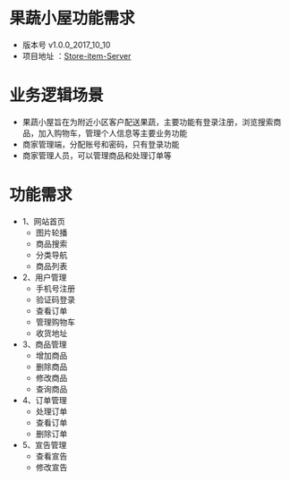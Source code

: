 <h1>果蔬小屋功能需求</h1>
<ul>
<li>版本号 v1.0.0_2017_10_10</li>
<li>项目地址 ：<a href="https://github.com/rebornable/Store-item-Server">Store-item-Server</a></li>
</ul>
<h1>业务逻辑场景</h1>
<ul>
<li>果蔬小屋旨在为附近小区客户配送果蔬，主要功能有登录注册，浏览搜索商品，加入购物车，管理个人信息等主要业务功能</li>
<li>商家管理端，分配账号和密码，只有登录功能</li>
<li>商家管理人员，可以管理商品和处理订单等</li>
</ul>
<h1>功能需求</h1>
<ul>
  <li>1、网站首页
    <ul>
      <li>图片轮播</li>
      <li>商品搜索</li>
      <li>分类导航</li>
      <li>商品列表</li>
    </ul>
  </li>
<li>2、用户管理
   <ul>
      <li>手机号注册</li>
      <li>验证码登录</li>
      <li>查看订单</li>
      <li>管理购物车</li>
      <li>收货地址</li>
    </ul>
</li>
<li>3、商品管理
   <ul>
        <li>增加商品</li>
        <li>删除商品</li>
        <li>修改商品</li>
        <li>查询商品</li>
    </ul>
</li>
<li>4、订单管理
   <ul>
        <li>处理订单</li>
        <li>查看订单</li>
        <li>删除订单</li>
    </ul>
</li>
<li>5、宣告管理
   <ul>
        <li>查看宣告</li>
        <li>修改宣告</li>
    </ul>
</li>
</ul>
